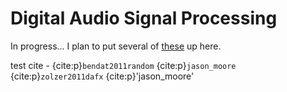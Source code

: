 # Digital Audio Signal Processing

In progress... I plan to put several of [these](https://github.com/randyaliased/acs-sp-demos) up here. 

test cite - 
{cite:p}`bendat2011random`
{cite:p}`jason_moore`
{cite:p}`zolzer2011dafx`
{cite:p}'jason_moore'



